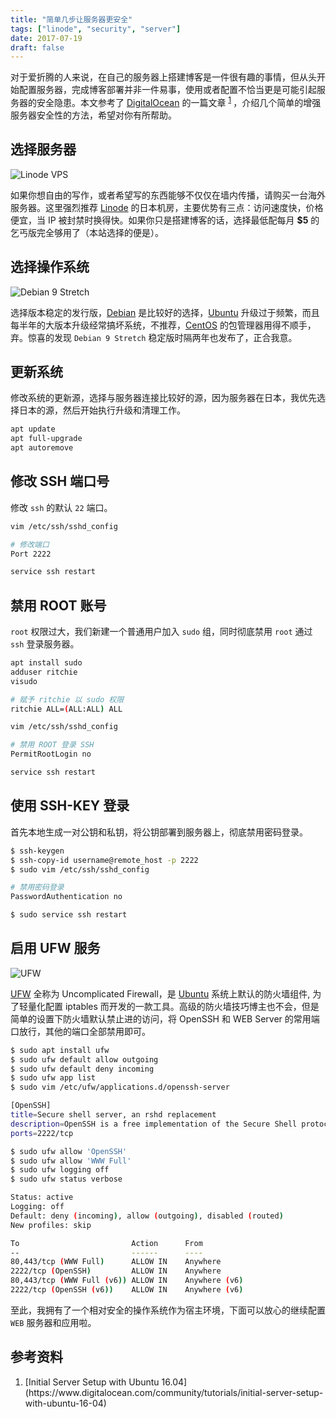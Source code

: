 ```yaml
---
title: "简单几步让服务器更安全"
tags: ["linode", "security", "server"]
date: 2017-07-19
draft: false
---
```


对于爱折腾的人来说，在自己的服务器上搭建博客是一件很有趣的事情，但从头开始配置服务器，完成博客部署并非一件易事，使用或者配置不恰当更是可能引起服务器的安全隐患。本文参考了 [DigitalOcean](https://www.digitalocean.com/) 的一篇文章 <sup>[1](#ref01) </sup>，介绍几个简单的增强服务器安全性的方法，希望对你有所帮助。

<!--more-->

## 选择服务器

![Linode VPS](/media/posts/make-server-secure/01.jpg)

如果你想自由的写作，或者希望写的东西能够不仅仅在墙内传播，请购买一台海外服务器。这里强烈推荐 [Linode](https://www.linode.com/?r=b16765dc2f06d3cdc0d543d33ae1bf592a0315da) 的日本机房，主要优势有三点：访问速度快，价格便宜，当 IP 被封禁时换得快。如果你只是搭建博客的话，选择最低配每月 **$5** 的乞丐版完全够用了（本站选择的便是）。

## 选择操作系统

![Debian 9 Stretch](/media/posts/make-server-secure/02.jpg)

选择版本稳定的发行版，[Debian](https://www.debian.org/index.zh-cn.html) 是比较好的选择，[Ubuntu](http://cn.ubuntu.com/) 升级过于频繁，而且每半年的大版本升级经常搞坏系统，不推荐，[CentOS](https://www.centos.org/) 的包管理器用得不顺手，弃。惊喜的发现 `Debian 9 Stretch` 稳定版时隔两年也发布了，正合我意。

## 更新系统

修改系统的更新源，选择与服务器连接比较好的源，因为服务器在日本，我优先选择日本的源，然后开始执行升级和清理工作。

```bash
apt update
apt full-upgrade
apt autoremove
```

## 修改 SSH 端口号

修改 `ssh` 的默认 `22` 端口。

```bash
vim /etc/ssh/sshd_config

# 修改端口
Port 2222

service ssh restart
```

## 禁用 ROOT 账号

`root` 权限过大，我们新建一个普通用户加入 `sudo` 组，同时彻底禁用 `root` 通过 `ssh` 登录服务器。

```bash
apt install sudo
adduser ritchie
visudo

# 赋予 ritchie 以 sudo 权限
ritchie ALL=(ALL:ALL) ALL

vim /etc/ssh/sshd_config

# 禁用 ROOT 登录 SSH
PermitRootLogin no

service ssh restart
```

## 使用 SSH-KEY 登录

首先本地生成一对公钥和私钥，将公钥部署到服务器上，彻底禁用密码登录。

```bash
$ ssh-keygen
$ ssh-copy-id username@remote_host -p 2222
$ sudo vim /etc/ssh/sshd_config

# 禁用密码登录
PasswordAuthentication no

$ sudo service ssh restart
```

## 启用 UFW 服务

![UFW](/media/posts/make-server-secure/03.jpg)

[UFW](https://zh.wikipedia.org/wiki/Uncomplicated_Firewall) 全称为 Uncomplicated Firewall，是 [Ubuntu](http://cn.ubuntu.com/) 系统上默认的防火墙组件, 为了轻量化配置 iptables 而开发的一款工具。高级的防火墙技巧博主也不会，但是简单的设置下防火墙默认禁止进的访问，将 OpenSSH 和 WEB Server 的常用端口放行，其他的端口全部禁用即可。

```bash
$ sudo apt install ufw
$ sudo ufw default allow outgoing
$ sudo ufw default deny incoming
$ sudo ufw app list
$ sudo vim /etc/ufw/applications.d/openssh-server

[OpenSSH]
title=Secure shell server, an rshd replacement
description=OpenSSH is a free implementation of the Secure Shell protocol.
ports=2222/tcp

$ sudo ufw allow 'OpenSSH'
$ sudo ufw allow 'WWW Full'
$ sudo ufw logging off
$ sudo ufw status verbose

Status: active
Logging: off
Default: deny (incoming), allow (outgoing), disabled (routed)
New profiles: skip

To                         Action      From
--                         ------      ----
80,443/tcp (WWW Full)      ALLOW IN    Anywhere
2222/tcp (OpenSSH)         ALLOW IN    Anywhere
80,443/tcp (WWW Full (v6)) ALLOW IN    Anywhere (v6)
2222/tcp (OpenSSH (v6))    ALLOW IN    Anywhere (v6)
```

至此，我拥有了一个相对安全的操作系统作为宿主环境，下面可以放心的继续配置 `WEB` 服务器和应用啦。

## 参考资料

1. <p id="ref01">[Initial Server Setup with Ubuntu 16.04](https://www.digitalocean.com/community/tutorials/initial-server-setup-with-ubuntu-16-04)</p>
